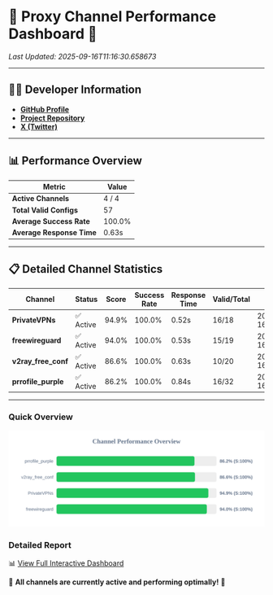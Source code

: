 # 🌟 Proxy Channel Performance Dashboard 🌟

_Last Updated: 2025-09-16T11:16:30.658673_

---

## 👩‍💻 Developer Information

- **[GitHub Profile](https://github.com/4n0nymou3)**  
- **[Project Repository](https://github.com/4n0nymou3/multi-proxy-config-fetcher)**  
- **[X (Twitter)](https://x.com/4n0nymou3)**  

---

## 📊 Performance Overview

| Metric                | Value       |
|-----------------------|-------------|
| **Active Channels**   | 4 / 4       |
| **Total Valid Configs** | 57          |
| **Average Success Rate** | 100.0%      |
| **Average Response Time** | 0.63s       |

---

## 📋 Detailed Channel Statistics

| Channel          | Status     | Score  | Success Rate | Response Time | Valid/Total | Last Success               |
|------------------|------------|--------|--------------|---------------|-------------|----------------------------|
| **PrivateVPNs**  | ✅ Active  | 94.9%  | 100.0% | 0.52s         | 16/18       | 2025-09-16T11:16:30.103316 |
| **freewireguard**  | ✅ Active  | 94.0%  | 100.0% | 0.53s         | 15/19       | 2025-09-16T11:16:30.657007 |
| **v2ray_free_conf**  | ✅ Active  | 86.6%  | 100.0% | 0.63s         | 10/20       | 2025-09-16T11:16:29.553071 |
| **prrofile_purple**  | ✅ Active  | 86.2%  | 100.0% | 0.84s         | 16/32       | 2025-09-16T11:16:28.878473 |

---

### Quick Overview
<div align="center">
  <a href="https://raw.githubusercontent.com/nullluser/NullRepo/refs/heads/main/assets/channel_stats_chart.svg">
    <img src="https://raw.githubusercontent.com/nullluser/NullRepo/refs/heads/main/assets/channel_stats_chart.svg" alt="Source Performance Statistics" width="800">
  </a>
</div>

### Detailed Report
📊 [View Full Interactive Dashboard](https://htmlpreview.github.io/?https://github.com/nullluser/NullRepo/blob/main/assets/performance_report.html)

🎉 **All channels are currently active and performing optimally!** 🎉
